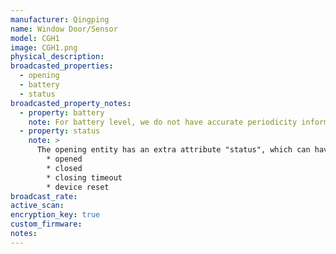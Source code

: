 ```yaml
---
manufacturer: Qingping
name: Window Door/Sensor
model: CGH1
image: CGH1.png
physical_description:
broadcasted_properties:
  - opening
  - battery
  - status
broadcasted_property_notes:
  - property: battery
    note: For battery level, we do not have accurate periodicity information yet.
  - property: status
    note: >
      The opening entity has an extra attribute "status", which can have the following values:
        * opened
        * closed
        * closing timeout
        * device reset
broadcast_rate:
active_scan:
encryption_key: true
custom_firmware:
notes:
---
```


